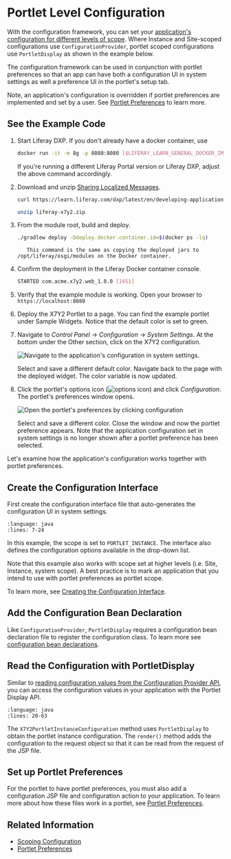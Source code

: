 # Portlet Level Configuration

With the configuration framework, you can set your [application's configuration for different levels of scope](./scoping-configurations.md). Where Instance and Site-scoped configurations use `ConfigurationProvider`, portlet scoped configurations use `PortletDisplay` as shown in the example below. 

The configuration framework can be used in conjunction with portlet preferences so that an app can have both a configuration UI in system settings as well a preference UI in the portlet's setup tab. 

Note, an application's configuration is overridden if portlet preferences are implemented and set by a user. See [Portlet Preferences](../../developing-a-java-web-application/using-mvc/portlet-preferences.md) to learn more.

## See the Example Code

1. Start Liferay DXP. If you don't already have a docker container, use

    ```bash
    docker run -it -m 8g -p 8080:8080 [$LIFERAY_LEARN_GENERAL_DOCKER_IMAGE$]
    ```

    If you're running a different Liferay Portal version or Liferay DXP, adjust the above command accordingly. 

1. Download and unzip [Sharing Localized Messages](./liferay-x7y2.zip).

    ```bash
    curl https://learn.liferay.com/dxp/latest/en/developing-applications/core-frameworks/configurable-application/liferay-x7y2.zip -O
    ```

    ```bash
    unzip liferay-x7y2.zip
    ```

1. From the module root, build and deploy.

    ```bash
    ./gradlew deploy -Ddeploy.docker.container.id=$(docker ps -lq)
    ```

    ```note::
       This command is the same as copying the deployed jars to /opt/liferay/osgi/modules on the Docker container.
    ```

1. Confirm the deployment in the Liferay Docker container console.

    ```bash
    STARTED com.acme.x7y2.web_1.0.0 [1651]
    ```

1. Verify that the example module is working. Open your browser to `https://localhost:8080`

1. Deploy the X7Y2 Portlet to a page. You can find the example portlet under Sample Widgets. Notice that the default color is set to green.

1. Navigate to *Control Panel* &rarr; *Configuration* &rarr; *System Settings*. At the bottom under the Other section, click on the X7Y2 configuration.

    ![Navigate to the application's configuration in system settings.](./portlet-level-configuration/images/01.png)

    Select and save a different default color. Navigate back to the page with the deployed widget. The color variable is now updated.

1. Click the portlet's options icon (![options icon](../../../images/icon-options.png)) and click *Configuration*. The portlet's preferences window opens.

    ![Open the portlet's preferences by clicking configuration](./portlet-level-configuration/images/02.png)

    Select and save a different color. Close the window and now the portlet preference appears. Note that the application configuration set in system settings is no longer shown after a portlet preference has been selected.

Let's examine how the application's configuration works together with portlet preferences.

## Create the Configuration Interface

First create the configuration interface file that auto-generates the configuration UI in system settings.

```{literalinclude} ./portlet-level-configuration/resources/liferay-x7y2.zip/x7y2-web/src/main/java/com/acme/x7y2/web/internal/configuration/X7Y2PortletInstanceConfiguration.java
:language: java
:lines: 7-24
```

In this example, the scope is set to `PORTLET_INSTANCE`. The interface also defines the configuration options available in the drop-down list.

Note that this example also works with scope set at higher levels (i.e. Site, Instance, system scope). A best practice is to mark an application that you intend to use with portlet preferences as portlet scope.

To learn more, see [Creating the Configuration Interface](./setting-and-accessing-configurations.html#Creating-the-Configuration-Interface).

## Add the Configuration Bean Declaration

Like `ConfigurationProvider`, `PortletDisplay` requires a configuration bean declaration file to register the configuration class. To learn more see [configuration bean declarations](./setting-and-accessing-configurations.html#Create-a-Configuration-Bean-Declaration).

## Read the Configuration with PortletDisplay

Similar to [reading configuration values from the Configuration Provider API](./setting-and-accessing-configurations.html#Reading-the-Configuration-from-the-Application), you can access the configuration values in your application with the Portlet Display API.

```{literalinclude} ./portlet-level-configuration/resources/liferay-x7y2.zip/x7y2-web/src/main/java/com/acme/x7y2/web/internal/portlet/X7Y2Portlet.java
:language: java
:lines: 20-63
```

The `X7Y2PortletInstanceConfiguration` method uses `PortletDisplay` to obtain the portlet instance configuration. The `render()` method adds the configuration to the request object so that it can be read from the request of the JSP file.

## Set up Portlet Preferences

For the portlet to have portlet preferences, you must also add a configuration JSP file and configuration action to your application. To learn more about how these files work in a portlet, see [Portlet Preferences](../../developing-a-java-web-application/using-mvc/portlet-preferences.md).

## Related Information

* [Scoping Configuration](./scoping-configurations.md)
* [Portlet Preferences](../../developing-a-java-web-application/using-mvc/portlet-preferences.md)
